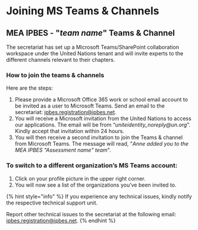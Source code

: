 # Joining MS Teams & Channels

## MEA IPBES - "_team name_" Teams & Channel

The secretariat has set up a Microsoft Teams/SharePoint collaboration workspace under the United Nations tenant and will invite experts to the different channels relevant to their chapters.

### How to join the teams & channels

Here are the steps:

1. Please provide a Microsoft Office 365 work or school email account to be invited as a user to Microsoft Teams. Send an email to the secretariat: [ipbes.registration@ipbes.net](mailto:ipbes.registration@ipbes.net).
2. You will receive a Microsoft invitation from the United Nations to access our applications. The email will be from “_uniteidentity\_noreply@un.org_”. Kindly accept that invitation within 24 hours.
3. You will then receive a second invitation to join the Teams & channel from Microsoft Teams. The message will read, "_Anne added you to the MEA IPBES "Assessment name" team_".

### **To switch to a different organization’s MS Teams account:**

1. Click on your profile picture in the upper right corner.
2. You will now see a list of the organizations you’ve been invited to.

{% hint style="info" %}
If you experience any technical issues, kindly notify the respective technical support unit.

Report other technical issues to the secretariat at the following email: [ipbes.registration@ipbes.net](mailto:ipbes.registration@ipbes.net).
{% endhint %}
